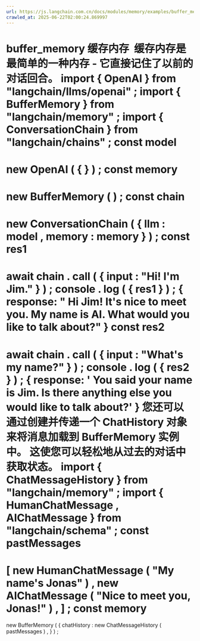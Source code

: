```yaml
---
url: https://js.langchain.com.cn/docs/modules/memory/examples/buffer_memory
crawled_at: 2025-06-22T02:00:24.869997
---
```


buffer_memory
缓存内存
​
缓存内存是最简单的一种内存 - 它直接记住了以前的对话回合。
import
{
OpenAI
}
from
"langchain/llms/openai"
;
import
{
BufferMemory
}
from
"langchain/memory"
;
import
{
ConversationChain
}
from
"langchain/chains"
;
const
model
=
new
OpenAI
(
{
}
)
;
const
memory
=
new
BufferMemory
(
)
;
const
chain
=
new
ConversationChain
(
{
llm
:
model
,
memory
:
memory
}
)
;
const
res1
=
await
chain
.
call
(
{
input
:
"Hi! I'm Jim."
}
)
;
console
.
log
(
{
res1
}
)
;
{
response:
" Hi Jim! It's nice to meet you. My name is AI. What would you like to talk about?"
}
const
res2
=
await
chain
.
call
(
{
input
:
"What's my name?"
}
)
;
console
.
log
(
{
res2
}
)
;
{
response:
' You said your name is Jim. Is there anything else you would like to talk about?'
}
您还可以通过创建并传递一个
ChatHistory
对象来将消息加载到
BufferMemory
实例中。
这使您可以轻松地从过去的对话中获取状态。
import
{
ChatMessageHistory
}
from
"langchain/memory"
;
import
{
HumanChatMessage
,
AIChatMessage
}
from
"langchain/schema"
;
const
pastMessages
=
[
new
HumanChatMessage
(
"My name's Jonas"
)
,
new
AIChatMessage
(
"Nice to meet you, Jonas!"
)
,
]
;
const
memory
=
new
BufferMemory
(
{
chatHistory
:
new
ChatMessageHistory
(
pastMessages
)
,
}
)
;